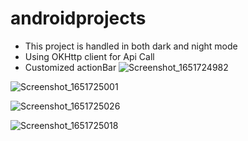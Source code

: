 # androidprojects

* This project is handled in both dark and night mode
* Using OKHttp client for Api Call
* Customized actionBar
![Screenshot_1651724982](https://user-images.githubusercontent.com/50802962/166863869-a1389538-c9ec-4a6e-8796-94d561d49f1d.png)

![Screenshot_1651725001](https://user-images.githubusercontent.com/50802962/166863878-60add85f-3c89-4794-a9fb-dfc21b93b080.png)

![Screenshot_1651725026](https://user-images.githubusercontent.com/50802962/166863881-076db90e-ae77-4916-bf7f-f1af902d4024.png)

![Screenshot_1651725018](https://user-images.githubusercontent.com/50802962/166863883-b937a733-151d-47e7-871b-47cecaffdff3.png)
